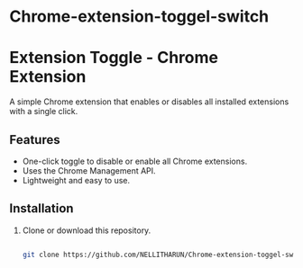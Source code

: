 # Chrome-extension-toggel-switch
# Extension Toggle - Chrome Extension

A simple Chrome extension that enables or disables all installed extensions with a single click.

## Features
- One-click toggle to disable or enable all Chrome extensions.
- Uses the Chrome Management API.
- Lightweight and easy to use.

## Installation
1. Clone or download this repository.
   ```sh

   git clone https://github.com/NELLITHARUN/Chrome-extension-toggel-switch.git

